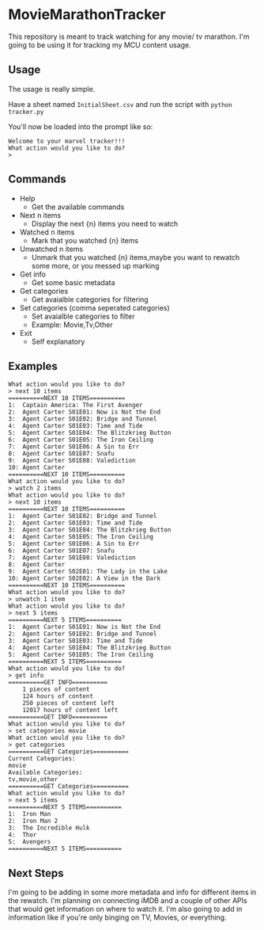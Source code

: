 # MovieMarathonTracker
This repository is meant to track watching for any movie/ tv marathon. I'm going to be using it for tracking my MCU content usage.

## Usage

The usage is really simple.

Have a sheet named `InitialSheet.csv` and run the script with `python tracker.py`

You'll now be loaded into the prompt like so:

```
Welcome to your marvel tracker!!!
What action would you like to do?
> 
```

## Commands

* Help
	* Get the available commands
* Next n items
	* Display the next {n} items you need to watch
* Watched n items
	* Mark that you watched {n} items
* Unwatched n items
	* Unmark that you watched {n} items,maybe you want to rewatch some more, or you messed up marking
* Get info
	* Get some basic metadata
* Get categories
	* Get avaialble categories for filtering
* Set categories (comma seperated categories)
	* Set avaialble categories to filter
	* Example: Movie,Tv,Other
* Exit
	* Self explanatory

## Examples

```
What action would you like to do?
> next 10 items
==========NEXT 10 ITEMS==========
1:	Captain America: The First Avenger
2:	Agent Carter S01E01: Now is Not the End
3:	Agent Carter S01E02: Bridge and Tunnel
4:	Agent Carter S01E03: Time and Tide
5:	Agent Carter S01E04: The Blitzkrieg Button
6:	Agent Carter S01E05: The Iron Ceiling
7:	Agent Carter S01E06: A Sin to Err
8:	Agent Carter S01E07: Snafu
9:	Agent Carter S01E08: Valediction
10:	Agent Carter
==========NEXT 10 ITEMS==========
What action would you like to do?
> watch 2 items
What action would you like to do?
> next 10 items
==========NEXT 10 ITEMS==========
1:	Agent Carter S01E02: Bridge and Tunnel
2:	Agent Carter S01E03: Time and Tide
3:	Agent Carter S01E04: The Blitzkrieg Button
4:	Agent Carter S01E05: The Iron Ceiling
5:	Agent Carter S01E06: A Sin to Err
6:	Agent Carter S01E07: Snafu
7:	Agent Carter S01E08: Valediction
8:	Agent Carter
9:	Agent Carter S02E01: The Lady in the Lake
10:	Agent Carter S02E02: A View in the Dark
==========NEXT 10 ITEMS==========
What action would you like to do?
> unwatch 1 item
What action would you like to do?
> next 5 items
==========NEXT 5 ITEMS==========
1:	Agent Carter S01E01: Now is Not the End
2:	Agent Carter S01E02: Bridge and Tunnel
3:	Agent Carter S01E03: Time and Tide
4:	Agent Carter S01E04: The Blitzkrieg Button
5:	Agent Carter S01E05: The Iron Ceiling
==========NEXT 5 ITEMS==========
What action would you like to do?
> get info
==========GET INFO==========
	1 pieces of content
	124 hours of content
	250 pieces of content left
	12017 hours of content left
==========GET INFO==========
What action would you like to do?
> set categories movie
What action would you like to do?
> get categories
==========GET Categories==========
Current Categories:
movie
Available Categories:
tv,movie,other
==========GET Categories==========
What action would you like to do?
> next 5 items
==========NEXT 5 ITEMS==========
1:	Iron Man
2:	Iron Man 2
3:	The Incredible Hulk
4:	Thor
5:	Avengers
==========NEXT 5 ITEMS==========
```


## Next Steps

I'm going to be adding in some more metadata and info for different items in the rewatch. I'm planning on connecting iMDB and a couple of other APIs that would get information on where to watch it. I'm also going to add in information like if you're only binging on TV, Movies, or everything.




